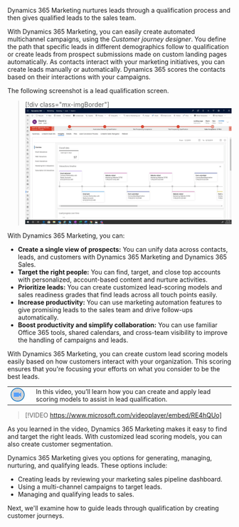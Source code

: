 Dynamics 365 Marketing nurtures leads through a qualification process and then gives qualified leads to the sales team.

With Dynamics 365 Marketing, you can easily create automated multichannel campaigns, using the *Customer journey designer*. You define the path that specific leads in different demographics follow to qualification or create leads from prospect submissions made on custom landing pages automatically. As contacts interact with your marketing initiatives, you can create leads manually or automatically. Dynamics 365 scores the contacts based on their interactions with your campaigns.

The following screenshot is a lead qualification screen.

> [!div class="mx-imgBorder"]
> ![Lead qualification screen.](../media/m06-dynamics-365-lead-qualification.png)

With Dynamics 365 Marketing, you can:

* **Create a single view of prospects:** You can unify data across contacts, leads, and customers with Dynamics 365 Marketing and Dynamics 365 Sales.
* **Target the right people:** You can find, target, and close top accounts with personalized, account-based content and nurture activities.
* **Prioritize leads:** You can create customized lead-scoring models and sales readiness grades that find leads across all touch points easily. 
* **Increase productivity:** You can use marketing automation features to give promising leads to the sales team and drive follow-ups automatically.
* **Boost productivity and simplify collaboration:** You can use familiar Office 365 tools, shared calendars, and cross-team visibility to improve the handling of campaigns and leads.

With Dynamics 365 Marketing, you can create custom lead scoring models easily based on how customers interact with your organization. This scoring ensures that you're focusing your efforts on what you consider to be the best leads.
 
|  |  |
| ------------ | ------------- | 
| ![Icon indicating play video](../media/video-icon.png) |In this video, you’ll learn how you can create and apply lead scoring models to assist in lead qualification. |

> [!VIDEO https://www.microsoft.com/videoplayer/embed/RE4hQUo]

As you learned in the video, Dynamics 365 Marketing makes it easy to find and target the right leads. With customized lead scoring models, you can also create customer segmentation. 

Dynamics 365 Marketing gives you options for generating, managing, nurturing, and qualifying leads. These options include:

- Creating leads by reviewing your marketing sales pipeline dashboard.
- Using a multi-channel campaigns to target leads.
- Managing and qualifying leads to sales.

Next, we'll examine how to guide leads through qualification by creating customer journeys.
